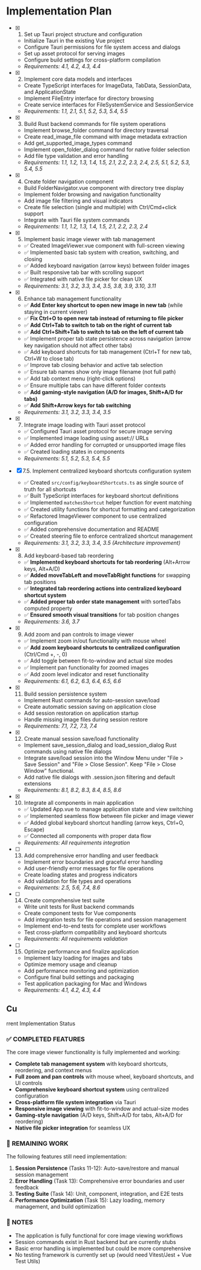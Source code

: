 # Implementation Plan

- [x] 1. Set up Tauri project structure and configuration
  - Initialize Tauri in the existing Vue project
  - Configure Tauri permissions for file system access and dialogs
  - Set up asset protocol for serving images
  - Configure build settings for cross-platform compilation
  - _Requirements: 4.1, 4.2, 4.3, 4.4_

- [x] 2. Implement core data models and interfaces
  - Create TypeScript interfaces for ImageData, TabData, SessionData, and ApplicationState
  - Implement FileEntry interface for directory browsing
  - Create service interfaces for FileSystemService and SessionService
  - _Requirements: 1.1, 2.1, 5.1, 5.2, 5.3, 5.4, 5.5_

- [x] 3. Build Rust backend commands for file system operations
  - Implement browse_folder command for directory traversal
  - Create read_image_file command with image metadata extraction
  - Add get_supported_image_types command
  - Implement open_folder_dialog command for native folder selection
  - Add file type validation and error handling
  - _Requirements: 1.1, 1.2, 1.3, 1.4, 1.5, 2.1, 2.2, 2.3, 2.4, 2.5, 5.1, 5.2, 5.3, 5.4, 5.5_

- [x] 4. Create folder navigation component
  - Build FolderNavigator.vue component with directory tree display
  - Implement folder browsing and navigation functionality
  - Add image file filtering and visual indicators
  - Create file selection (single and multiple) with Ctrl/Cmd+click support
  - Integrate with Tauri file system commands
  - _Requirements: 1.1, 1.2, 1.3, 1.4, 1.5, 2.1, 2.2, 2.3, 2.4_

- [x] 5. Implement basic image viewer with tab management
  - ✅ Created ImageViewer.vue component with full-screen viewing
  - ✅ Implemented basic tab system with creation, switching, and closing
  - ✅ Added keyboard navigation (arrow keys) between folder images
  - ✅ Built responsive tab bar with scrolling support
  - ✅ Integrated with native file picker for clean UX
  - _Requirements: 3.1, 3.2, 3.3, 3.4, 3.5, 3.8, 3.9, 3.10, 3.11_

- [x] 6. Enhance tab management functionality
  - ✅ **Add Enter key shortcut to open new image in new tab** (while staying in current viewer)
  - ✅ **Fix Ctrl+O to open new tab instead of returning to file picker**
  - ✅ **Add Ctrl+Tab to switch to tab on the right of current tab**
  - ✅ **Add Ctrl+Shift+Tab to switch to tab on the left of current tab**
  - ✅ Implement proper tab state persistence across navigation (arrow key navigation should not affect other tabs)
  - ✅ Add keyboard shortcuts for tab management (Ctrl+T for new tab, Ctrl+W to close tab)
  - ✅ Improve tab closing behavior and active tab selection
  - ✅ Ensure tab names show only image filename (not full path)
  - ✅ Add tab context menu (right-click options)
  - ✅ Ensure multiple tabs can have different folder contexts
  - ✅ **Add gaming-style navigation (A/D for images, Shift+A/D for tabs)**
  - ✅ **Add Shift+Arrow keys for tab switching**
  - _Requirements: 3.1, 3.2, 3.3, 3.4, 3.5_

- [x] 7. Integrate image loading with Tauri asset protocol
  - ✅ Configured Tauri asset protocol for secure image serving
  - ✅ Implemented image loading using asset:// URLs
  - ✅ Added error handling for corrupted or unsupported image files
  - ✅ Created loading states in components
  - _Requirements: 5.1, 5.2, 5.3, 5.4, 5.5_

- [x] 7.5. Implement centralized keyboard shortcuts configuration system
  - ✅ Created `src/config/keyboardShortcuts.ts` as single source of truth for all shortcuts
  - ✅ Built TypeScript interfaces for keyboard shortcut definitions
  - ✅ Implemented `matchesShortcut` helper function for event matching
  - ✅ Created utility functions for shortcut formatting and categorization
  - ✅ Refactored ImageViewer component to use centralized configuration
  - ✅ Added comprehensive documentation and README
  - ✅ Created steering file to enforce centralized shortcut management
  - _Requirements: 3.1, 3.2, 3.3, 3.4, 3.5 (Architecture improvement)_

- [x] 8. Add keyboard-based tab reordering
  - ✅ **Implemented keyboard shortcuts for tab reordering** (Alt+Arrow keys, Alt+A/D)
  - ✅ **Added moveTabLeft and moveTabRight functions** for swapping tab positions
  - ✅ **Integrated tab reordering actions into centralized keyboard shortcut system**
  - ✅ **Added proper tab order state management** with sortedTabs computed property
  - ✅ **Ensured smooth visual transitions** for tab position changes
  - _Requirements: 3.6, 3.7_

- [x] 9. Add zoom and pan controls to image viewer
  - ✅ Implement zoom in/out functionality with mouse wheel
  - ✅ **Add zoom keyboard shortcuts to centralized configuration** (Ctrl/Cmd +, -, 0)
  - ✅ Add toggle between fit-to-window and actual size modes
  - ✅ Implement pan functionality for zoomed images
  - ✅ Add zoom level indicator and reset functionality
  - _Requirements: 6.1, 6.2, 6.3, 6.4, 6.5, 6.6_

- [x] 11. Build session persistence system
  - Implement Rust commands for auto-session save/load
  - Create automatic session saving on application close
  - Add session restoration on application startup
  - Handle missing image files during session restore
  - _Requirements: 7.1, 7.2, 7.3, 7.4_

- [x] 12. Create manual session save/load functionality
  - Implement save_session_dialog and load_session_dialog Rust commands using native file dialogs
  - Integrate save/load session into the Window Menu under "File > Save Session" and "File > Close Session". Keep "File > Close Window" functional.
  - Add native file dialogs with .session.json filtering and default extensions
  - _Requirements: 8.1, 8.2, 8.3, 8.4, 8.5, 8.6_

- [x] 10. Integrate all components in main application
  - ✅ Updated App.vue to manage application state and view switching
  - ✅ Implemented seamless flow between file picker and image viewer
  - ✅ Added global keyboard shortcut handling (arrow keys, Ctrl+O, Escape)
  - ✅ Connected all components with proper data flow
  - _Requirements: All requirements integration_

- [ ] 13. Add comprehensive error handling and user feedback
  - Implement error boundaries and graceful error handling
  - Add user-friendly error messages for file operations
  - Create loading states and progress indicators
  - Add validation for file types and operations
  - _Requirements: 2.5, 5.6, 7.4, 8.6_

- [ ] 14. Create comprehensive test suite
  - Write unit tests for Rust backend commands
  - Create component tests for Vue components
  - Add integration tests for file operations and session management
  - Implement end-to-end tests for complete user workflows
  - Test cross-platform compatibility and keyboard shortcuts
  - _Requirements: All requirements validation_

- [ ] 15. Optimize performance and finalize application
  - Implement lazy loading for images and tabs
  - Optimize memory usage and cleanup
  - Add performance monitoring and optimization
  - Configure final build settings and packaging
  - Test application packaging for Mac and Windows
  - _Requirements: 4.1, 4.2, 4.3, 4.4_
## Cu
rrent Implementation Status

### ✅ **COMPLETED FEATURES**
The core image viewer functionality is fully implemented and working:

- **Complete tab management system** with keyboard shortcuts, reordering, and context menus
- **Full zoom and pan controls** with mouse wheel, keyboard shortcuts, and UI controls
- **Comprehensive keyboard shortcut system** using centralized configuration
- **Cross-platform file system integration** via Tauri
- **Responsive image viewing** with fit-to-window and actual-size modes
- **Gaming-style navigation** (A/D keys, Shift+A/D for tabs, Alt+A/D for reordering)
- **Native file picker integration** for seamless UX

### 🚧 **REMAINING WORK**
The following features still need implementation:

1. **Session Persistence** (Tasks 11-12): Auto-save/restore and manual session management
2. **Error Handling** (Task 13): Comprehensive error boundaries and user feedback
3. **Testing Suite** (Task 14): Unit, component, integration, and E2E tests
4. **Performance Optimization** (Task 15): Lazy loading, memory management, and build optimization

### 📝 **NOTES**
- The application is fully functional for core image viewing workflows
- Session commands exist in Rust backend but are currently stubs
- Basic error handling is implemented but could be more comprehensive
- No testing framework is currently set up (would need Vitest/Jest + Vue Test Utils)